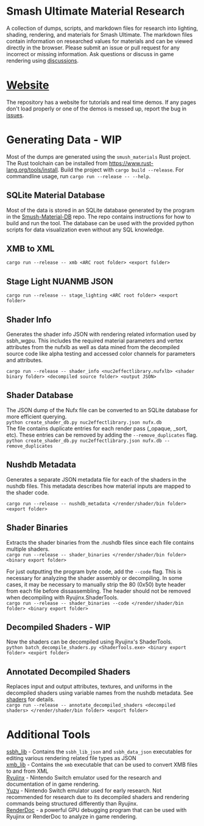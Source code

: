 # Smash Ultimate Material Research
A collection of dumps, scripts, and markdown files for research into lighting, shading, rendering, and materials for Smash Ultimate.
The markdown files contain information on researched values for materials and can be viewed directly
in the browser. Please submit an issue or pull request for any incorrect or missing information. Ask questions or discuss in game rendering using [discussions](https://github.com/ScanMountGoat/Smush-Material-Research/discussions).

# [Website](https://scanmountgoat.github.io/Smush-Material-Research/)
The repository has a website for tutorials and real time demos. If any pages don't load properly or one of the demos is messed up, report the bug in [issues](https://github.com/ScanMountGoat/Smush-Material-Research/issues). 

# Generating Data - WIP
Most of the dumps are generated using the `smush_materials` Rust project. The Rust toolchain can be installed from https://www.rust-lang.org/tools/install. Build the project with `cargo build --release`. For commandline usage, run `cargo run --release -- --help`.    

## SQLite Material Database
Most of the data is stored in an SQLite database generated by the program in the [Smush-Material-DB](https://github.com/ScanMountGoat/Smush-Material-DB) repo. The repo contains instructions for how to build and run the tool. The database can be used with the provided python scripts for data visualization even without any SQL knowledge.

## XMB to XML
`cargo run --release -- xmb <ARC root folder> <export folder>`

## Stage Light NUANMB JSON
`cargo run --release -- stage_lighting <ARC root folder> <export folder>`

## Shader Info
Generates the shader info JSON with rendering related information used by ssbh_wgpu. This includes the required material parameters and vertex attributes from the nufxlb as well as data mined from the decompiled source code like alpha testing and accessed color channels for parameters and attributes.

`cargo run --release -- shader_info <nuc2effectlibrary.nufxlb> <shader binary folder> <decompiled source folder> <output JSON>`  

## Shader Database
The JSON dump of the Nufx file can be converted to an SQLite database for more efficient querying.  
`python create_shader_db.py nuc2effectlibrary.json nufx.db`  
The file contains duplicate entries for each render pass (_opaque, _sort, etc). These entries can be removed by adding the `--remove_duplicates` flag.  
`python create_shader_db.py nuc2effectlibrary.json nufx.db --remove_duplicates`   

## Nushdb Metadata
Generates a separate JSON metadata file for each of the shaders in the nushdb files. This metadata describes how material inputs are mapped to the shader code.

`cargo run --release -- nushdb_metadata </render/shader/bin folder> <export folder>`  

## Shader Binaries
Extracts the shader binaries from the .nushdb files since each file contains multiple shaders.  
`cargo run --release -- shader_binaries </render/shader/bin folder> <binary export folder>`  

For just outputting the program byte code, add the `--code` flag. This is necessary for analyzing the shader assembly or decompiling. In some cases, it may be necessary to manually strip the 80 (0x50) byte header from each file before dissassembling. The header should not be removed when decompiling with Ryujinx.ShaderTools.  
`cargo run --release -- shader_binaries --code </render/shader/bin folder> <binary export folder>`

## Decompiled Shaders - WIP
Now the shaders can be decompiled using Ryujinx's ShaderTools.  
`python batch_decompile_shaders.py <ShaderTools.exe> <binary export folder> <export folder>`  

## Annotated Decompiled Shaders
Replaces input and output attributes, textures, and uniforms in the decompiled shaders using variable names from the nushdb metadata. See [shaders](https://github.com/ScanMountGoat/Smush-Material-Research/blob/master/Shaders.md) for details.  
`cargo run --release -- annotate_decompiled_shaders <decompiled shaders> </render/shader/bin folder> <export folder>`

# Additional Tools
[ssbh_lib](https://github.com/ultimate-research/ssbh_lib) - Contains the `ssbh_lib_json` and `ssbh_data_json` executables for editing various rendering related file types as JSON  
[xmb_lib](https://github.com/ultimate-research/xmb_lib) - Contains the `xmb` executable that can be used to convert XMB files to and from XML  
[Ryujinx](https://ryujinx.org/) - Nintendo Switch emulator used for the research and documentation of in game rendering.  
[Yuzu](https://yuzu-emu.org/) - Nintendo Switch emulator used for early research. Not recommended for research due to its decompiled shaders and rendering commands being structured differently than Ryujinx.  
[RenderDoc](https://renderdoc.org/) - a powerful GPU debugging program that can be used with Ryujinx or RenderDoc to analyze in game rendering.

